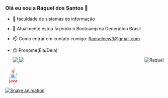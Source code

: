 ### Olá eu sou a Raquel dos Santos 👋

- 🧠 faculdade de sistemas de informação
- 🌱 Atualmente estou fazendo o Bootcamp na Generation Brasil
- 📫 Como entrar em contato comigo: Raquelnew3@gmail.com
- 😊 Pronome(Ela/Dela)


  <a href="https://github.com/RaquelSantosG">
  <img height="180em" src="https://github-readme-stats.vercel.app/api?username=RaquelSantosG&show_icons=false&theme=dracula&include_all_commits=false&count_private=true"/
  <img height="180em" src="https://github-readme-stats.vercel.app/api/top-langs/?username=RaquelSantosG&layout=compact&langs_count=1&theme=dracula"/>

  
    <img height="130em" src="https://github-readme-stats.vercel.app/api/top-langs/?username=RaquelSantosG&layout=compact&langs_count=7&theme=highcontrast"/>

  
   <img align = "right" alt = "Raquel" src = "https://cdn.discordapp.com/attachments/795358919417397249/825430589581688872/hi.gif">
</div>
  <img align="center" alt="Raquel-Python" height="50" width="50" src="https://github.com/devicons/devicon/blob/master/icons/java/java-original-wordmark.svg">

![Snake animation](https://github.com/codethi/codethi/blob/output/github-contribution-grid-snake.svg)
